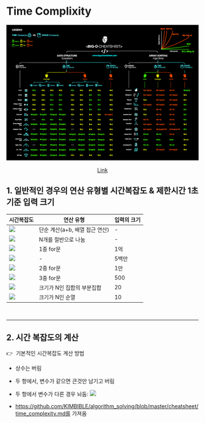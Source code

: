 # Time Complixity

<div align="center">

![](./big-o-cheat-sheet-poster.png)

<a href="https://www.bigocheatsheet.com/">Link</a>

</div>


## 1. 일반적인 경우의 연산 유형별 시간복잡도 & 제한시간 1초 기준 입력 크기

<table>
<thead>
<tr>
<th>시간복잡도</th>
<th>연산 유형</th>
<th>입력의 크기</th>
</tr>
</thead>

<tbody>
<tr>
<td><img src="https://chart.apis.google.com/chart?cht=tx&chl=O(1)" /></td>
<td>단순 계산(a+b, 배열 접근 연산)</td>
<td>-</td>
</tr>
<tr>
<td><img src="https://chart.apis.google.com/chart?cht=tx&chl=O(%5Clog_%7B%7D%7BN%7D)" /></td>
<td>N개를 절반으로 나눔</td>
<td>-</td>
</tr>
<tr>
<td><img src="https://chart.apis.google.com/chart?cht=tx&chl=O(N)" /></td>
<td>1중 for문</td>
<td>1억</td>
</tr>
<tr>
<td><img src="https://chart.apis.google.com/chart?cht=tx&chl=O(N\log{}{N})" /></td>
<td>-</td>
<td>5백만</td>
</tr>
<tr>
<td><img src="https://chart.apis.google.com/chart?cht=tx&chl=O(N%5E2)" /></td>
<td>2중 for문</td>
<td>1만</td>
</tr>
<tr>
<td><img src="https://chart.apis.google.com/chart?cht=tx&chl=O(N%5E3)" /></td>
<td>3중 for문</td>
<td>500</td>
</tr>
<tr>
<td><img src="https://chart.apis.google.com/chart?cht=tx&chl=O(2%5En)" /></td>
<td>크기가 N인 집합의 부분집합</td>
<td>20</td>
</tr>
<tr>
<td><img src="https://chart.apis.google.com/chart?cht=tx&chl=O(N!)" /></td>
<td>크기가 N인 순열</td>
<td>10</td>
</tr>
</tbody>
</table><br/>

---
## 2. 시간 복잡도의 계산
:point_right:&nbsp; 기본적인 시간복잡도 계산 방법

   * 상수는 버림

   * 두 항에서, 변수가 같으면 큰것만 남기고 버림

   * 두 항에서 변수가 다른 경우 놔둠: <img src="https://chart.apis.google.com/chart?cht=tx&chl=O(N%5E2%5C%20%2B%5C%20M)" />

- https://github.com/KIMBIBLE/algorithm_solving/blob/master/cheatsheet/time_complexity.md를 가져옴
